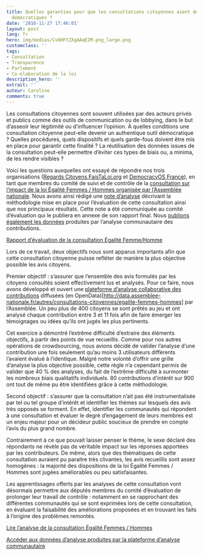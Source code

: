 ```yaml
---
title: Quelles garanties pour que les consultations citoyennes aient des finalités
  démocratiques ?
date: '2016-11-27 17:46:01'
layout: post
lang: fr
hero: img/medias/CvOHFtZXgAAqE2M.png_large.png
customclass: ''
tags:
- Consultation
- Transparence
- Parlement
- Co-élaboration de la loi
description_hero: ''
extrait: ''
auteur: Caroline
comments: true
---
```

Les consultations citoyennes sont souvent utilisées par des acteurs privés et publics comme des outils de communication ou de lobbying, dans le but d’asseoir leur légitimité ou d’influencer l’opinion. À quelles conditions une consultation citoyenne peut-elle devenir un authentique outil démocratique ? Quelles procédures, quels dispositifs et quels garde-fous doivent être mis en place pour garantir cette finalité ? La réutilisation des données issues de la consultation peut-elle permettre d’éviter ces types de biais ou, a minima, de les rendre visibles ?

Voici les questions auxquelles ont essayé de répondre nos trois organisations ([Regards Citoyens](http://regardscitoyens.org/),[FaisTaLoi.org](http://faistaloi.pbsolving.fr/)  et [DemocracyOS France](http://democracyos.eu/)), en tant que membres du comité de suivi et de contrôle de la [consultation sur l’impact de la loi Égalité Femmes / Hommes organisée par l’Assemblée nationale](http://www2.assemblee-nationale.fr/questionnaire/form/EGALITE). Nous avons ainsi rédigé une [note d’analyse](https://www.regardscitoyens.org/wp-content/uploads/Consultation_EgaliteFH_RapportRC.pdf) décrivant la méthodologie mise en place pour l’évaluation de cette consultation ainsi que nos principaux résultats. Cette note a été communiquée au comité d’évaluation qui le publiera en annexe de son rapport final. Nous [publions également les données](https://github.com/regardscitoyens/consultation_an/blob/master/exploitation/README.md) produites par l’analyse communautaire des contributions.

[Rapport d’évaluation de la consultation Égalité Femme/Homme](https://www.regardscitoyens.org/wp-content/uploads/Consultation_EgaliteFH_RapportRC.pdf)

Lors de ce travail, deux objectifs nous sont apparus importants afin que cette consultation citoyenne puisse refléter de manière la plus objective possible les avis citoyens.

Premier objectif : s’assurer que l’ensemble des avis formulés par les citoyens consultés soient effectivement lus et analysés. Pour ce faire, nous avons développé et ouvert une [plateforme d’analyse collaborative des contributions](http://regardscitoyens.org/rapporteurs-citoyens/) diffusées (en OpenData)[http://data.assemblee-nationale.fr/autres/consultations-citoyennes/egalite-femmes-hommes] par l’Assemblée. Un peu plus de 400 citoyens se sont prêtés au jeu et ont analysé chaque contribution entre 3 et 11 fois afin de faire émerger les témoignages ou idées qu’ils ont jugés les plus pertinents.

Cet exercice a démontré l’extrême difficulté d’extraire des éléments objectifs, à partir des points de vue recueillis. Comme pour nos autres opérations de crowdsourcing, nous avions décidé de valider l’analyse d’une contribution une fois seulement qu’au moins 3 utilisateurs différents l’avaient évalué à l’identique. Malgré notre volonté d’offrir une grille d’analyse la plus objective possible, cette règle n’a cependant permis de valider que 40 % des analyses, du fait de l’extrême difficulté à surmonter les nombreux biais qualitatifs individuels. 80 contributions d’intérêt sur 900 ont tout de même pu être identifiées grâce à cette méthodologie.

Second objectif : s’assurer que la consultation n’ait pas été instrumentalisée par tel ou tel groupe d’intérêt et identifier les thèmes sur lesquels des avis très opposés se forment. En effet, identifier les communautés qui répondent à une consultation et évaluer le degré d’engagement de leurs membres est un enjeu majeur pour un décideur public soucieux de prendre en compte l’avis du plus grand nombre.

Contrairement à ce que pouvait laisser penser le thème, le sexe déclaré des répondants ne révèle pas de véritable impact sur les réponses apportées par les contributeurs. De même, alors que des thématiques de cette consultation auraient pu paraitre très clivantes, les avis recueillis sont assez homogènes : la majorité des dispositions de la loi Égalité Femmes / Hommes sont jugées améliorables ou peu satisfaisantes.

Les apprentissages offerts par les analyses de cette consultation vont désormais permettre aux députés membres du comité d’évaluation de prolonger leur travail de contrôle : notamment en se rapprochant des différentes communautés qui se sont exprimées lors de cette consultation, en évaluant la faisabilité des améliorations proposées et en trouvant les faits à l’origine des problèmes remontés.

[Lire l’analyse de la consultation Égalité Femmes / Hommes](https://www.regardscitoyens.org/wp-content/uploads/Consultation_EgaliteFH_RapportRC.pdf)

[Accéder aux données d’analyse produites par la plateforme d’analyse communautaire](https://github.com/regardscitoyens/consultation_an/blob/master/exploitation/README.md)